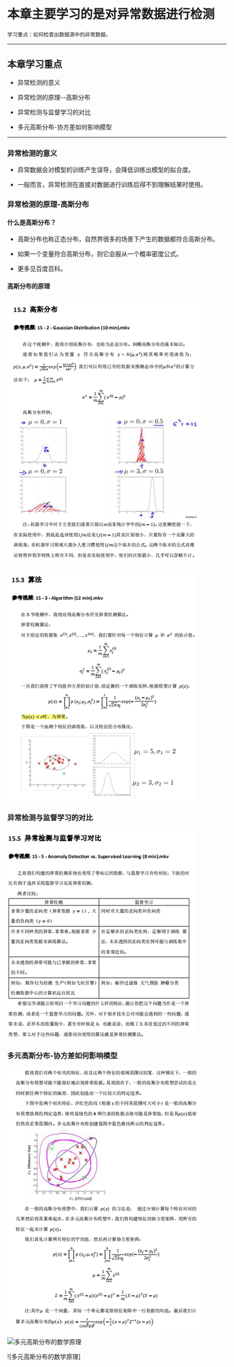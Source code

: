 # 本章主要学习的是对异常数据进行检测

    学习重点：如何检查出数据源中的异常数据。
    
---

 ## 本章学习重点
 
  * 异常检测的意义
  
  * 异常检测的原理--高斯分布
  
  * 异常检测与监督学习的对比
  
  * 多元高斯分布-协方差如何影响模型
  
---  
  
 
### 异常检测的意义

  * 异常数据会对模型的训练产生误导，会降低训练出模型的拟合度。
  
  * 一般而言，异常检测在直接对数据进行训练后得不到理解结果时使用。
  
  


### 异常检测的原理-高斯分布

  #### 什么是高斯分布？
  
   * 高斯分布也称正态分布，自然界很多的场景下产生的数据都符合高斯分布。
   
   * 如果一个变量符合高斯分布，则它会服从一个概率密度公式。
   
   * 更多见百度百科。
   
   #### 高斯分布的原理
   
  ![高斯分布的公式](https://github.com/pengxl8518/machine_learning_Andrew_Ng/blob/master/ex8-anomaly%20detection%20and%20recommendation/anomaly%20dection/Principle%20of%20Gaussian%20distribution/%E5%9B%BE%E4%B8%80%EF%BC%9A%E9%AB%98%E6%96%AF%E5%88%86%E5%B8%83%E7%9A%84%E5%8E%9F%E7%90%86%E5%85%AC%E5%BC%8F.png)
     
   ![高斯分布的公式](https://github.com/pengxl8518/machine_learning_Andrew_Ng/blob/master/ex8-anomaly%20detection%20and%20recommendation/anomaly%20dection/Principle%20of%20Gaussian%20distribution/%E5%9B%BE%E4%BA%8C%EF%BC%9A%E9%AB%98%E6%96%AF%E5%88%86%E5%B8%83%E7%9A%84%E5%8E%9F%E7%90%86%E5%85%AC%E5%BC%8F.png)
     
     
  ### 异常检测与监督学习的对比
     
   ![异常检测与监督学习的不同](https://github.com/pengxl8518/machine_learning_Andrew_Ng/blob/master/ex8-anomaly%20detection%20and%20recommendation/anomaly%20dection/Principle%20of%20Gaussian%20distribution/%E5%9B%BE%E4%B8%89%EF%BC%9A%E5%BC%82%E5%B8%B8%E6%A3%80%E6%B5%8B%E4%B8%8E%E7%9B%91%E7%9D%A3%E5%AD%A6%E4%B9%A0%E7%9A%84%E5%AF%B9%E6%AF%94.png)
     
     
 ### 多元高斯分布-协方差如何影响模型
     
   ![多元高斯分布的数学原理](https://github.com/pengxl8518/machine_learning_Andrew_Ng/blob/master/ex8-anomaly%20detection%20and%20recommendation/anomaly%20dection/Principle%20of%20Gaussian%20distribution/%E5%9B%BE%E5%9B%9B%EF%BC%9A%E5%A4%9A%E5%85%83%E9%AB%98%E6%96%AF%E5%88%86%E5%B8%83%E5%8E%9F%E7%90%86.png)
     
   ![多元高斯分布的数学原理](8F%E6%96%B9%E5%B7%AE%E5%A6%82%E4%BD%95%E5%BD%B1%E5%93%8D%E6%A8%A1%E5%9E%8B%EF%BC%88%E9%87%8D%E7%82%B9%E7%90%86%E8%A7%A3%EF%BC%89.png)
   
   ![多元高斯分布的数学原理]
   
 
  
  
    
